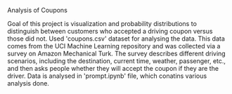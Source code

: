 Analysis of Coupons

Goal of this project is visualization and probability distributions to distinguish between customers who accepted a driving coupon versus those did not.
Used 'coupons.csv' dataset for analysing the data. This data comes from the UCI Machine Learning repository and was collected via a survey on Amazon Mechanical Turk. The survey describes different driving scenarios, including the destination, current time, weather, passenger, etc., and then asks people whether they will accept the coupon if they are the driver. Data is analysed in 'prompt.ipynb' file, which conatins various analysis done. 
